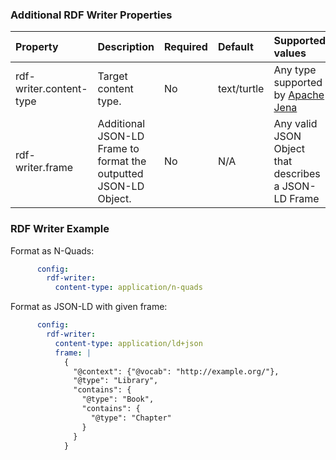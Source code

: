 ### Additional RDF Writer Properties

| Property                | Description                                                      | Required | Default     | Supported values                                                                                                        | Example                                                           |
|:------------------------|:-----------------------------------------------------------------|:---------|:------------|:------------------------------------------------------------------------------------------------------------------------|:------------------------------------------------------------------|
| rdf-writer.content-type | Target content type.                                             | No       | text/turtle | Any type supported by [Apache Jena](https://jena.apache.org/documentation/io/rdf-input.html#determining-the-rdf-syntax) | application/ld+json                                               |
| rdf-writer.frame        | Additional JSON-LD Frame to format the outputted JSON-LD Object. | No       | N/A         | Any valid JSON Object that describes a JSON-LD Frame                                                                    | See https://www.w3.org/TR/json-ld11-framing/#sample-library-frame |

### RDF Writer Example

Format as N-Quads:

```yaml
      config:
        rdf-writer:
          content-type: application/n-quads
```

Format as JSON-LD with given frame:

```yaml
      config:
        rdf-writer:
          content-type: application/ld+json
          frame: |
            {
              "@context": {"@vocab": "http://example.org/"},
              "@type": "Library",
              "contains": {
                "@type": "Book",
                "contains": {
                  "@type": "Chapter"
                }
              }
            }
```